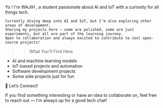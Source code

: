 Yo ! 
I'm WAJIH , a student passionate about AI and IoT with a curiosity for all things tech.

    Currently diving deep into AI and IoT, but I’m also exploring other areas of development.
    Sharing my projects here — some are polished, some are just experiments, but all are part of the learning journey.
    Open to collaboration and always excited to contribute to cool open-source projects!

>> What You’ll Find Here

- AI and machine learning models
-  IoT-based projects and automation
-  Software development projects
-  Some side projects just for fun

  
💬 Let’s Connect!

If you find something interesting or have an idea to collaborate on, feel free to reach out — I'm always up for a good tech chat!
<!---
Wajihx/Wajihx is a ✨ special ✨ repository because its `README.md` (this file) appears on your GitHub profile.
You can click the Preview link to take a look at your changes.
--->
